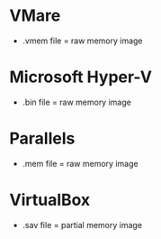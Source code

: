 # VMare

- .vmem file = raw memory image

# Microsoft Hyper-V

- .bin file = raw memory image

# Parallels

- .mem file = raw memory image

# VirtualBox

- .sav file = partial memory image
